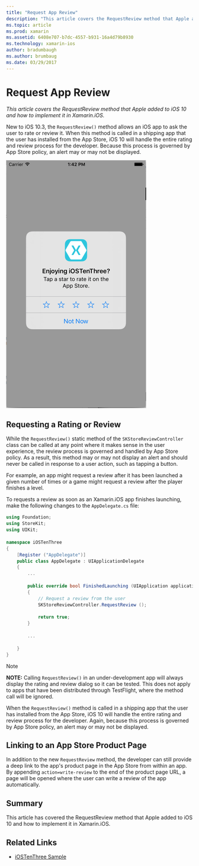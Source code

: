 ```yaml
---
title: "Request App Review"
description: "This article covers the RequestReview method that Apple added to iOS 10 and how to implement it in Xamarin.iOS."
ms.topic: article
ms.prod: xamarin
ms.assetid: 6408e707-b7dc-4557-b931-16a4d79b8930
ms.technology: xamarin-ios
author: bradumbaugh
ms.author: brumbaug
ms.date: 03/29/2017
---
```


# Request App Review

_This article covers the RequestReview method that Apple added to iOS 10 and how to implement it in Xamarin.iOS._

New to iOS 10.3, the `RequestReview()` method allows an iOS app to ask the user to rate or review it. When this method is called in a shipping app that the user has installed from the App Store, iOS 10 will handle the entire rating and review process for the developer. Because this process is governed by App Store policy, an alert may or may not be displayed.

![](request-app-review-images/review01.png "A sample Review Request alert")

## Requesting a Rating or Review

While the `RequestReview()` static method of the `SKStoreReviewController` class can be called at any point where it makes sense in the user experience, the review process is governed and handled by App Store policy. As a result, this method may or may not display an alert and should never be called in response to a user action, such as tapping a button.

For example, an app might request a review after it has been launched a given number of times or a game might request a review after the player finishes a level.

To requests a review as soon as an Xamarin.iOS app finishes launching, make the following changes to the `AppDelegate.cs` file:

```csharp
using Foundation;
using StoreKit;
using UIKit;

namespace iOSTenThree
{
	[Register ("AppDelegate")]
	public class AppDelegate : UIApplicationDelegate
	{
		...

		public override bool FinishedLaunching (UIApplication application, NSDictionary launchOptions)
		{
			// Request a review from the user
			SKStoreReviewController.RequestReview ();

			return true;
		}
		
		...
		
	}
}
```

> [!NOTE]
> **NOTE:** Calling  `RequestReview()` in an under-development app will always display the rating and review dialog so it can be tested. This does not apply to apps that have been distributed through TestFlight, where the method call will be ignored.

When the `RequestReview()` method is called in a shipping app that the user has installed from the App Store, iOS 10 will handle the entire rating and review process for the developer. Again, because this process is governed by App Store policy, an alert may or may not be displayed.

## Linking to an App Store Product Page 

In addition to the new `RequestReview` method, the developer can still provide a deep link to the app's product page in the App Store from within an app. By appending `action=write-review` to the end of the product page URL, a page will be opened where the user can write a review of the app automatically. 

## Summary

This article has covered the RequestReview method that Apple added to iOS 10 and how to implement it in Xamarin.iOS.



## Related Links

- [iOSTenThree Sample](https://developer.xamarin.com/samples/ios/iOS10/iOSTenThree)
